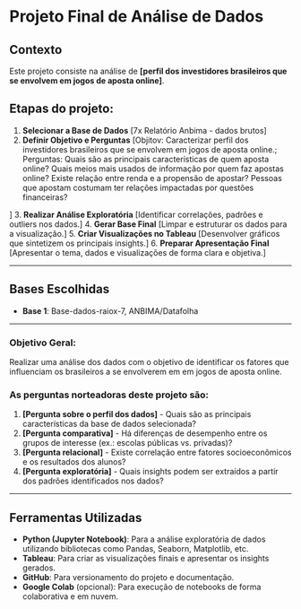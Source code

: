 # Projeto Final de Análise de Dados

## Contexto  
Este projeto consiste na análise de **[perfil dos investidores brasileiros que se envolvem em jogos de aposta online]**.  

## Etapas do projeto:
1. **Selecionar a Base de Dados** [7x Relatório Anbima - dados brutos]
2. **Definir Objetivo e Perguntas**  [Objitov: Caracterizar perfil dos investidores brasileiros que se envolvem em jogos de aposta online.; Perguntas: Quais são as principais características de quem aposta online? Quais meios mais usados de informação por quem faz apostas online? Existe relação entre renda e a propensão de apostar? Pessoas que apostam costumam ter relações impactadas por questões financeiras?

]
3. **Realizar Análise Exploratória**  [Identificar correlações, padrões e outliers nos dados.] 
4. **Gerar Base Final**  [Limpar e estruturar os dados para a visualização.] 
5. **Criar Visualizações no Tableau**  [Desenvolver gráficos que sintetizem os principais insights.]
6. **Preparar Apresentação Final**  [Apresentar o tema, dados e visualizações de forma clara e objetiva.]

---

## Bases Escolhidas  
- **Base 1**: Base-dados-raiox-7, ANBIMA/Datafolha   

---
 
### Objetivo Geral:
Realizar uma análise dos dados com o objetivo de identificar os fatores que influenciam os brasileiros a se envolverem em em jogos de aposta online.  

### As perguntas norteadoras deste projeto são:  
1. **[Pergunta sobre o perfil dos dados]** - Quais são as principais características da base de dados selecionada?  
2. **[Pergunta comparativa]** - Há diferenças de desempenho entre os grupos de interesse (ex.: escolas públicas vs. privadas)?  
3. **[Pergunta relacional]** - Existe correlação entre fatores socioeconômicos e os resultados dos alunos?  
4. **[Pergunta exploratória]** - Quais insights podem ser extraídos a partir dos padrões identificados nos dados?

---

## Ferramentas Utilizadas  
- **Python (Jupyter Notebook)**: Para a análise exploratória de dados utilizando bibliotecas como Pandas, Seaborn, Matplotlib, etc.  
- **Tableau**: Para criar as visualizações finais e apresentar os insights gerados.  
- **GitHub**: Para versionamento do projeto e documentação.  
- **Google Colab** (opcional): Para execução de notebooks de forma colaborativa e em nuvem.  
